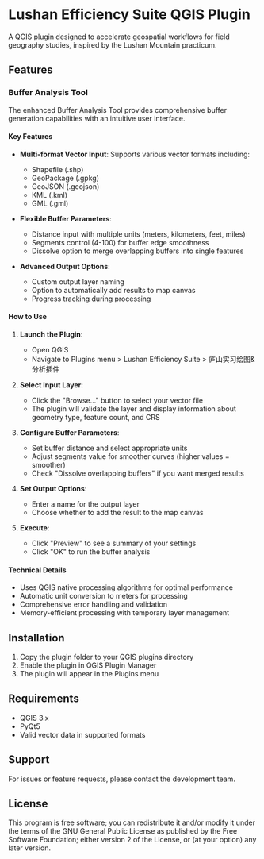 # Lushan Efficiency Suite QGIS Plugin

A QGIS plugin designed to accelerate geospatial workflows for field geography studies, inspired by the Lushan Mountain practicum.

## Features

### Buffer Analysis Tool

The enhanced Buffer Analysis Tool provides comprehensive buffer generation capabilities with an intuitive user interface.

#### Key Features

- **Multi-format Vector Input**: Supports various vector formats including:
  - Shapefile (.shp)
  - GeoPackage (.gpkg) 
  - GeoJSON (.geojson)
  - KML (.kml)
  - GML (.gml)

- **Flexible Buffer Parameters**:
  - Distance input with multiple units (meters, kilometers, feet, miles)
  - Segments control (4-100) for buffer edge smoothness
  - Dissolve option to merge overlapping buffers into single features

- **Advanced Output Options**:
  - Custom output layer naming
  - Option to automatically add results to map canvas
  - Progress tracking during processing

#### How to Use

1. **Launch the Plugin**: 
   - Open QGIS
   - Navigate to Plugins menu > Lushan Efficiency Suite > 庐山实习绘图&分析插件

2. **Select Input Layer**:
   - Click the "Browse..." button to select your vector file
   - The plugin will validate the layer and display information about geometry type, feature count, and CRS

3. **Configure Buffer Parameters**:
   - Set buffer distance and select appropriate units
   - Adjust segments value for smoother curves (higher values = smoother)
   - Check "Dissolve overlapping buffers" if you want merged results

4. **Set Output Options**:
   - Enter a name for the output layer
   - Choose whether to add the result to the map canvas

5. **Execute**:
   - Click "Preview" to see a summary of your settings
   - Click "OK" to run the buffer analysis

#### Technical Details

- Uses QGIS native processing algorithms for optimal performance
- Automatic unit conversion to meters for processing
- Comprehensive error handling and validation
- Memory-efficient processing with temporary layer management

## Installation

1. Copy the plugin folder to your QGIS plugins directory
2. Enable the plugin in QGIS Plugin Manager
3. The plugin will appear in the Plugins menu

## Requirements

- QGIS 3.x
- PyQt5
- Valid vector data in supported formats

## Support

For issues or feature requests, please contact the development team.

## License

This program is free software; you can redistribute it and/or modify it under the terms of the GNU General Public License as published by the Free Software Foundation; either version 2 of the License, or (at your option) any later version.